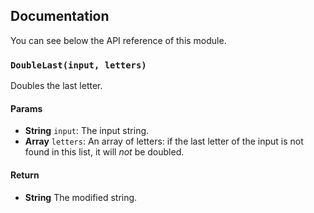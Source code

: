 ## Documentation

You can see below the API reference of this module.

### `DoubleLast(input, letters)`
Doubles the last letter.

#### Params
- **String** `input`: The input string.
- **Array** `letters`: An array of letters: if the last letter of the input is not found in this list, it will *not* be doubled.

#### Return
- **String** The modified string.

